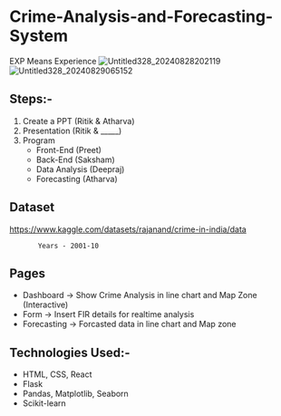 # Crime-Analysis-and-Forecasting-System
EXP Means Experience
![Untitled328_20240828202119](https://github.com/user-attachments/assets/d3744888-ce5b-497a-912b-0704bb9acc38)
![Untitled328_20240829065152](https://github.com/user-attachments/assets/418e000e-8444-49c8-8818-f774906a471d)


## Steps:-
1. Create a PPT (Ritik & Atharva)
2. Presentation (Ritik & _____)
3. Program
    - Front-End (Preet)
    - Back-End (Saksham)
    - Data Analysis (Deepraj)
    - Forecasting (Atharva)

## Dataset
https://www.kaggle.com/datasets/rajanand/crime-in-india/data

           Years - 2001-10

## Pages
- Dashboard -> Show Crime Analysis in line chart and Map Zone (Interactive)
- Form -> Insert FIR details for realtime analysis
- Forecasting -> Forcasted data in line chart and Map zone

## Technologies Used:-
- HTML, CSS, React
- Flask
- Pandas, Matplotlib, Seaborn
- Scikit-learn
